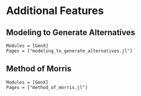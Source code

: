 # Additional Features

## Modeling to Generate Alternatives
```@autodocs
Modules = [GenX]
Pages = ["modeling_to_generate_alternatives.jl"]
```

## Method of Morris
```@autodocs
Modules = [GenX]
Pages = ["method_of_morris.jl"]
```
